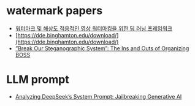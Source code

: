 # watermark papers
* [워터마크 및 해상도 적응적인 영상 워터마킹을 위한 딥 러닝 프레임워크](https://scienceon.kisti.re.kr/commons/util/originalView.do?cn=JAKO202011263332864&dbt=JAKO&koi=KISTI1.1003%2FJNL.JAKO202011263332864)
* [https://dde.binghamton.edu/download/](https://dde.binghamton.edu/download/)
* [”Break Our Steganographic System”: The Ins and Outs of Organizing BOSS](chrome-extension://efaidnbmnnnibpcajpcglclefindmkaj/https://hal.science/hal-00648057v1/document)

# LLM prompt
* [Analyzing DeepSeek’s System Prompt: Jailbreaking Generative AI](https://lab.wallarm.com/jailbreaking-generative-ai/)
